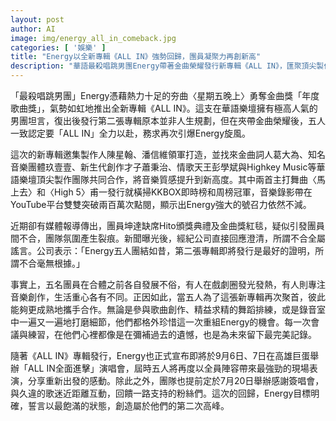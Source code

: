 ```yaml
---
layout: post
author: AI
image: img/energy_all_in_comeback.jpg
categories: [ '娛樂' ]
title: "Energy以全新專輯《ALL IN》強勢回歸，團員凝聚力再創新高"
description: "華語最殺唱跳男團Energy帶著金曲榮耀發行新專輯《ALL IN》，匯聚頂尖製作團隊打造高質感音樂，主打歌〈馬上去〉與〈High 5〉火速奪冠證明超強號召力。團員各自歷練後再度合體，更珍惜每次合作機會，破除不合傳聞，齊心迎接第二次巔峰。同步宣布9月高雄巨蛋大型演唱會與7月簽唱會，帶來最熱血的現場震撼與粉絲感動時刻。"
---
```

「最殺唱跳男團」Energy憑藉熱力十足的夯曲〈星期五晚上〉勇奪金曲獎「年度歌曲獎」，氣勢如虹地推出全新專輯《ALL IN》。這支在華語樂壇擁有極高人氣的男團坦言，復出後發行第二張專輯原本並非人生規劃，但在夾帶金曲榮耀後，五人一致認定要「ALL IN」全力以赴，務求再次引爆Energy旋風。

這次的新專輯邀集製作人陳星翰、潘信維領軍打造，並找來金曲詞人葛大為、知名音樂團體玖壹壹、新生代創作才子蕭秉治、情歌天王彭學斌與Highkey Music等華語樂壇頂尖製作團隊共同合作，將音樂質感提升到新高度。其中兩首主打舞曲〈馬上去〉和〈High 5〉甫一發行就橫掃KKBOX即時榜和周榜冠軍，音樂錄影帶在YouTube平台雙雙突破兩百萬次點閱，顯示出Energy強大的號召力依然不減。

近期卻有媒體報導傳出，團員坤達缺席Hito頒獎典禮及金曲獎紅毯，疑似引發團員間不合，團隊氛圍產生裂痕。新聞曝光後，經紀公司直接回應澄清，所謂不合全屬謠言。公司表示：「Energy五人團結如昔，第二張專輯即將發行是最好的證明，所謂不合毫無根據。」

事實上，五名團員在合體之前各自發展不俗，有人在戲劇圈發光發熱，有人則專注音樂創作，生活重心各有不同。正因如此，當五人為了這張新專輯再次聚首，彼此能夠更成熟地攜手合作。無論是參與歌曲創作、精益求精的舞蹈排練，或是錄音室中一遍又一遍地打磨細節，他們都格外珍惜這一次重組Energy的機會。每一次會議與練習，在他們心裡都像是在彌補過去的遺憾，也是為未來留下最完美記錄。

隨著《ALL IN》專輯發行，Energy也正式宣布即將於9月6日、7日在高雄巨蛋舉辦「ALL IN全面進擊」演唱會，屆時五人將再度以全員陣容帶來最強勁的現場表演，分享重新出發的感動。除此之外，團隊也提前定於7月20日舉辦感謝簽唱會，與久違的歌迷近距離互動，回饋一路支持的粉絲們。這次的回歸，Energy目標明確，誓言以最飽滿的狀態，創造屬於他們的第二次高峰。